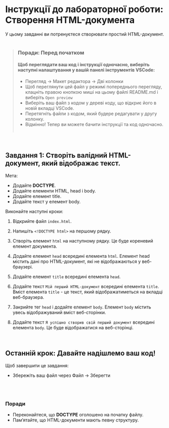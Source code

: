 # Інструкції до лабораторної роботи: Створення HTML-документа

У цьому завданні ви потренуєтеся створювати простий HTML-документ.<br><br>

> ### **Поради: Перед початком**
> #### **Щоб переглядати ваш код і інструкції одночасно**, виберіть наступні налаштування у вашій панелі інструментів VSCode:
> - Перегляд -> Макет редактора -> Дві колонки
> - Щоб переглянути цей файл у режимі попереднього перегляду, клацніть правою кнопкою миші на цьому файлі README.md і виберіть `Open preview`
> - Виберіть ваш файл з кодом у дереві коду, що відкриє його в новій вкладці VSCode.
> - Перетягніть файли з кодом, який будере редагувати у другу колонку.
> - Відмінно! Тепер ви можете бачити інструкції та код одночасно.
<br><br> 
 
<br>

## Завдання 1: Створіть валідний HTML-документ, який відображає текст.

Мета:
- Додайте **DOCTYPE**.
- Додайте елементи HTML, head і body.
- Додайте елемент title.
- Додайте текст у елемент body.

Виконайте наступні кроки:

1. Відкрийте файл `index.html`.

2. Напишіть `<!DOCTYPE html>` на першому рядку.

3. Створіть елемент `html` на наступному рядку. Це буде кореневий елемент документа.

4. Додайте елемент `head` всередині елемента `html`. Елемент head містить дані про HTML-документ, які не відображаються у веб-браузері.

5. Додайте елемент `title` всередині елемента `head`.

6. Додайте текст `Мій перший HTML-документ` всередині елемента `title`. Вміст елемента `title` - це текст, який відображатиметься на вкладці веб-браузера.

7. Закрийте тег `head` і додайте елемент `body`. Елемент `body` містить увесь відображуваний вміст веб-сторінки.

8. Додайте текст `Я успішно створив свій перший документ` всередині елемента `body`. Це буде відображатися на веб-сторінці.

<br>

## Останній крок: Давайте надішлемо ваш код!
Щоб завершити це завдання:
- Збережіть ваш файл через Файл -> Зберегти

<br><br>

### Поради

* Переконайтеся, що **DOCTYPE** оголошено на початку файлу.
* Пам’ятайте, що HTML-документи мають певну структуру.